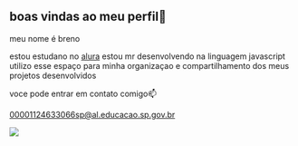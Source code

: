 ## boas vindas ao meu perfil💙

meu nome é breno

estou estudano no [alura](htts://www.alura.com.br)
estou mr desenvolvendo na linguagem javascript
utilizo esse espaço para minha organizaçao e compartilhamento dos meus projetos desenvolvidos

voce pode entrar em contato comigo📫

00001124633066sp@al.educacao.sp.gov.br



![](https://media1.tenor.com/m/DDOLg4aNjTwAAAAd/anime-anime-boy.gif)
